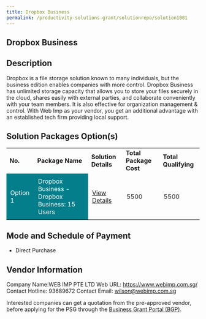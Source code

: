 ```yaml
---
title: Dropbox Business
permalink: /productivity-solutions-grant/solutionrepo/solution1001
---
```


## Dropbox Business

## Description

Dropbox is a file storage solution known to many individuals, but the business edition enables companies with more control. Dropbox Business has unlimited storage capacity that allows you to store your files securely in the cloud, shares easily with external parties, and collaborate conveniently with your team members. It is also effective for organization management & control. With Web Imp as your vendor, you get an additional advantage with an established tech firm providing local support.

## Solution Packages Option(s)

<table>
<tr>
<td><b>No.</b></td>
<td><b>Package Name</b></td>
<td><b>Solution Details</b></td>
<td><b>Total Package Cost</b></td>
<td><b>Total Qualifying</b></td>
</tr>
<tr>
<td style='padding: 10px; background-color: #037E8A; color: #FFFFFF;'>Option 1</td>
<td style='padding: 10px; background-color: #037E8A; color: #FFFFFF;'>Dropbox Business - Dropbox Business: 15 Users</td>
<td style='padding: 10px;'><a href='https://www.gobusiness.gov.sg/images/psg/Desensitised_Web_Imp_20200221_Annex_3_Part_4.pdf' target='_blank'>View Details</a></td>
<td style='padding: 10px;'>5500</td>
<td style='padding: 10px;'>5500</td>
</tr>
</table>

## Mode and Schedule of Payment

 - Direct Purchase

## Vendor Information

 Company Name:WEB IMP PTE LTD 
Web URL: https://www.webimp.com.sg/ 
Contact Hotline: 93689672 
Contact Email: wilson@webimp.com.sg 


Interested companies can get a quotation from the pre-approved vendor, before applying for the PSG through the <a href='https://www.businessgrants.gov.sg/'>Business Grant Portal (BGP)</a>.

<script src="/jquery/resize-tables.js"></script>
